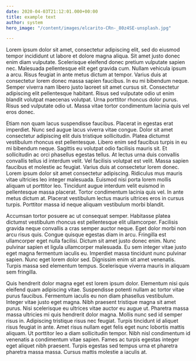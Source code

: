 ```yaml
---
date: 2020-04-03T21:12:01.000+00:00
title: example text
author: system
hero_image: "/content/images/elcarito-CRn-_80z4SE-unsplash.jpg"

---
```

Lorem ipsum dolor sit amet, consectetur adipiscing elit, sed do eiusmod tempor incididunt ut labore et dolore magna aliqua. Sit amet justo donec enim diam vulputate. Scelerisque eleifend donec pretium vulputate sapien nec. Malesuada pellentesque elit eget gravida cum. Nullam vehicula ipsum a arcu. Risus feugiat in ante metus dictum at tempor. Varius duis at consectetur lorem donec massa sapien faucibus. In eu mi bibendum neque. Semper viverra nam libero justo laoreet sit amet cursus sit. Consectetur adipiscing elit pellentesque habitant. Risus sed vulputate odio ut enim blandit volutpat maecenas volutpat. Urna porttitor rhoncus dolor purus. Risus sed vulputate odio ut. Massa vitae tortor condimentum lacinia quis vel eros donec.

Etiam non quam lacus suspendisse faucibus. Placerat in egestas erat imperdiet. Nunc sed augue lacus viverra vitae congue. Dolor sit amet consectetur adipiscing elit duis tristique sollicitudin. Platea dictumst vestibulum rhoncus est pellentesque. Libero enim sed faucibus turpis in eu mi bibendum neque. Sagittis eu volutpat odio facilisis mauris sit. Et sollicitudin ac orci phasellus egestas tellus. At lectus urna duis convallis convallis tellus id interdum velit. Vel facilisis volutpat est velit. Massa sapien faucibus et molestie ac feugiat. Varius duis at consectetur lorem donec. Lorem ipsum dolor sit amet consectetur adipiscing. Ridiculus mus mauris vitae ultricies leo integer malesuada. Euismod nisi porta lorem mollis aliquam ut porttitor leo. Tincidunt augue interdum velit euismod in pellentesque massa placerat. Tortor condimentum lacinia quis vel. In ante metus dictum at. Placerat vestibulum lectus mauris ultrices eros in cursus turpis. Porttitor massa id neque aliquam vestibulum morbi blandit.

Accumsan tortor posuere ac ut consequat semper. Habitasse platea dictumst vestibulum rhoncus est pellentesque elit ullamcorper. Facilisis gravida neque convallis a cras semper auctor neque. Eget dolor morbi non arcu risus quis. Congue quisque egestas diam in arcu. Fringilla est ullamcorper eget nulla facilisi. Dictum sit amet justo donec enim. Nunc pulvinar sapien et ligula ullamcorper malesuada. Eu sem integer vitae justo eget magna fermentum iaculis eu. Imperdiet massa tincidunt nunc pulvinar sapien. Nunc eget lorem dolor sed. Dignissim enim sit amet venenatis. Turpis massa sed elementum tempus. Scelerisque viverra mauris in aliquam sem fringilla.

Quis hendrerit dolor magna eget est lorem ipsum dolor. Elementum nisi quis eleifend quam adipiscing vitae. Suspendisse potenti nullam ac tortor vitae purus faucibus. Fermentum iaculis eu non diam phasellus vestibulum. Integer vitae justo eget magna. Nibh praesent tristique magna sit amet purus. Nisi scelerisque eu ultrices vitae auctor eu augue ut. Pharetra massa massa ultricies mi quis hendrerit dolor magna. Mollis nunc sed id semper risus in. Adipiscing tristique risus nec feugiat. Turpis tincidunt id aliquet risus feugiat in ante. Amet risus nullam eget felis eget nunc lobortis mattis aliquam. Ut porttitor leo a diam sollicitudin tempor. Nibh nisl condimentum id venenatis a condimentum vitae sapien. Fames ac turpis egestas integer eget aliquet nibh praesent. Turpis egestas sed tempus urna et pharetra pharetra massa massa. Cursus mattis molestie a iaculis at.